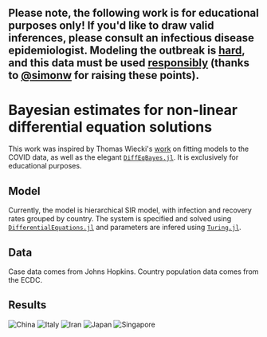 ## Please note, the following work is for educational purposes only! If you'd like to draw valid inferences, please consult an infectious disease epidemiologist. Modeling the outbreak is [hard](https://fivethirtyeight.com/features/why-its-so-freaking-hard-to-make-a-good-covid-19-model/), and this data must be used [responsibly](https://medium.com/nightingale/ten-considerations-before-you-create-another-chart-about-covid-19-27d3bd691be8) (thanks to [@simonw](https://github.com/simonw/covid-19-datasette/blob/master/README.md) for raising these points).

# Bayesian estimates for non-linear differential equation solutions

This work was inspired by Thomas Wiecki's [work](https://github.com/twiecki/covid19) on fitting models to the COVID data, as well as the elegant [`DiffEqBayes.jl`](https://github.com/JuliaDiffEq/DiffEqBayes.jl). It is exclusively for educational purposes.

## Model

Currently, the model is hierarchical SIR model, with infection and recovery rates grouped by country. The system is specified and solved using [`DifferentialEquations.jl`](https://pkg.julialang.org/docs/DifferentialEquations/UQdwS/6.6.0/) and parameters are infered using [`Turing.jl`](https://turing.ml/dev/).

## Data

Case data comes from Johns Hopkins. Country population data comes from the ECDC.

## Results

![China](bayesian_nlde/data/plots/China.svg)
![Italy](bayesian_nlde/data/plots/Italy.svg)
![Iran](bayesian_nlde/data/plots/Iran.svg)
![Japan](bayesian_nlde/data/plots/Japan.svg)
![Singapore](bayesian_nlde/data/plots/Singapore.svg)
